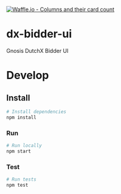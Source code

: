 
[![Waffle.io - Columns and their card count](https://badge.waffle.io/41c72c65c2bd930135e0234ab0d671b0ba8242392f6c7b4320860dab30fe6743.svg?columns=all)](https://waffle.io/Altoros/dx-bidder-ui)


# dx-bidder-ui

Gnosis DutchX Bidder UI

# Develop

## Install

```bash
# Install dependencies
npm install
```

### Run

```bash
# Run locally
npm start
```


### Test

```bash
# Run tests
npm test
```
